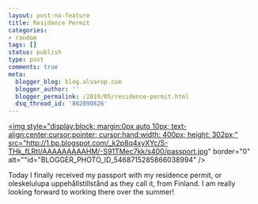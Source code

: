 ```yaml
---
layout: post-no-feature
title: Residence Permit
categories:
- random
tags: []
status: publish
type: post
comments: true
meta:
  blogger_blog: blog.alvarop.com
  blogger_author: ''
  blogger_permalink: /2010/05/residence-permit.html
  dsq_thread_id: '802890826'
---
```

<a onblur="try {parent.deselectBloggerImageGracefully();} catch(e) {}" href="/images/blgr/passport.jpg"><img style="display:block; margin:0px auto 10px; text-align:center;cursor:pointer; cursor:hand;width: 400px; height: 302px;" src="http://1.bp.blogspot.com/_k2p8q4xyXYc/S-THk_fLRtI/AAAAAAAAAHM/-S91TMec7kk/s400/passport.jpg" border="0" alt=""id="BLOGGER_PHOTO_ID_5468715285866038994" /></a>

Today I finally received my passport with my residence permit, or oleskelulupa uppehållstillstånd as they call it, from Finland. I am really looking forward to working there over the summer!
